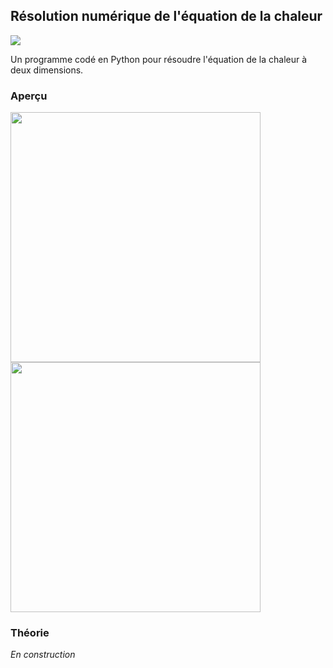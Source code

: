 ## Résolution numérique de l'équation de la chaleur

![](https://img.shields.io/badge/Language-Python-blue.png)

Un programme codé en Python pour résoudre l'équation de la chaleur à deux dimensions.

### Aperçu

<p float="left">
  <img src="resources//2D_Heat_Equation.gif"  width="400" />
  <img src="resources//3D_Heat_Equation.gif"  width="400" />
</p>

### Théorie

*En construction*
